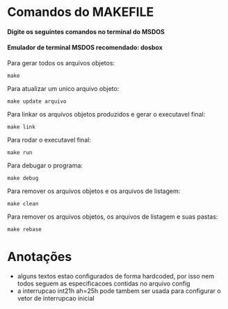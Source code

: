 # Comandos do MAKEFILE
#### Digite os seguintes comandos no terminal do MSDOS
#### Emulador de terminal MSDOS recomendado: dosbox

Para gerar todos os arquivos objetos:

`make`

Para atualizar um unico arquivo objeto:

`make update arquivo`

Para linkar os arquivos objetos produzidos e gerar o executavel final:

`make link`

Para rodar o executavel final:

`make run`

Para debugar o programa:

`make debug`

Para remover os arquivos objetos e os arquivos de listagem:

`make clean`

Para remover os arquivos objetos, os arquivos de listagem e suas pastas:

`make rebase`

# Anotações
- alguns textos estao configurados de forma hardcoded, por isso nem todos seguem as especificacoes contidas no arquivo config
- a interrupcao int21h ah=25h pode tambem ser usada para configurar o vetor de interrupcao inicial
